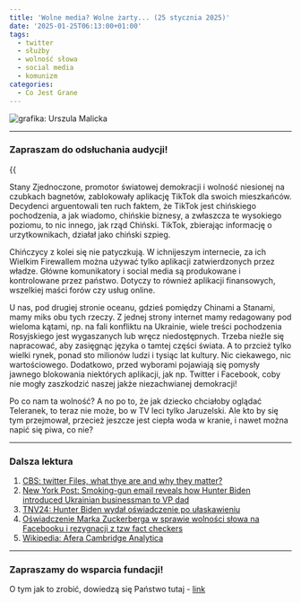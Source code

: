 ```yaml
---
title: 'Wolne media? Wolne żarty... (25 stycznia 2025)'
date: '2025-01-25T06:13:00+01:00'
tags:
  - twitter
  - służby
  - wolność słowa
  - social media
  - komunizm
categories:
  - Co Jest Grane
---
```


![grafika: Urszula Malicka](/uploads/CJG_96_2025_01_25.png)

---

### Zapraszam do odsłuchania audycji!

{{<audio src="audio/LONG CJG_96_2025_01_24.mp3">}}

Stany Zjednoczone, promotor światowej demokracji i wolność niesionej na czubkach bagnetów, zablokowały aplikację TikTok dla swoich mieszkańców. Decydenci arguentowali ten ruch faktem, że TikTok jest chińskiego pochodzenia, a jak wiadomo, chińskie biznesy, a zwłaszcza te wysokiego poziomu, to nic innego, jak rząd Chiński. TikTok, zbierając informację o urzytkownikach, działał jako chiński szpieg.

Chińczycy z kolei się nie patyczkują. W ichnijeszym internecie, za ich Wielkim Firewallem można używać tylko aplikacji zatwierdzonych przez władze. Główne komunikatory i social media są produkowane i kontrolowane przez państwo. Dotyczy to również aplikacji finansowych, wszelkiej maści forów czy usług online.

U nas, pod drugiej stronie oceanu, gdzieś pomiędzy Chinami a Stanami, mamy miks obu tych rzeczy. Z jednej strony internet mamy redagowany pod wieloma kątami, np. na fali konfliktu na Ukrainie, wiele treści pochodzenia Rosyjskiego jest wygaszanych lub wręcz niedostępnych. Trzeba nieźle się napracować, aby zasięgnąc języka o tamtej części świata. A to przcież tylko wielki rynek, ponad sto milionów ludzi i tysiąc lat kultury. Nic ciekawego, nic wartościowego.
Dodatkowo, przed wyborami pojawiają się pomysły jawnego blokowania niektórych aplikacji, jak np. Twitter i Facebook, coby nie mogły zaszkodzić naszej jakże niezachwianej demokracji!  

Po co nam ta wolność? A no po to, że jak dziecko chciałoby oglądać Teleranek, to teraz nie może, bo w TV leci tylko Jaruzelski. Ale kto by się tym przejmował, przecież jeszcze jest ciepła woda w kranie, i nawet można napić się piwa, co nie? 

---

### Dalsza lektura

1. [CBS: twitter Files, what thye are and why they matter?](https://www.cbsnews.com/news/twitter-files-matt-taibbi-bari-weiss-michael-shellenberger-elon-musk/)
2. [New York Post: Smoking-gun email reveals how Hunter Biden introduced Ukrainian businessman to VP dad](https://nypost.com/2020/10/14/email-reveals-how-hunter-biden-introduced-ukrainian-biz-man-to-dad/)
3. [TNV24: Hunter Biden wydał oświadczenie po ułaskawieniu](https://tvn24.pl/swiat/hunter-biden-oswiadczenie-po-ulaskawieniu-przez-joe-bidena-nigdy-go-nie-wezme-za-pewnik-st8203987)
4. [Oświadczenie Marka Zuckerberga w sprawie wolności słowa na Facebooku i rezygnacji z tzw fact checkers](https://www.facebook.com/zuck/videos/1525382954801931/)
5. [Wikipedia: Afera Cambridge Analytica](https://pl.wikipedia.org/wiki/Afera_Cambridge_Analytica)

---

### Zapraszamy do wsparcia fundacji!

O tym jak to zrobić, dowiedzą się Państwo tutaj - [link](https://audycje.com.pl/posts/wsparcie/)